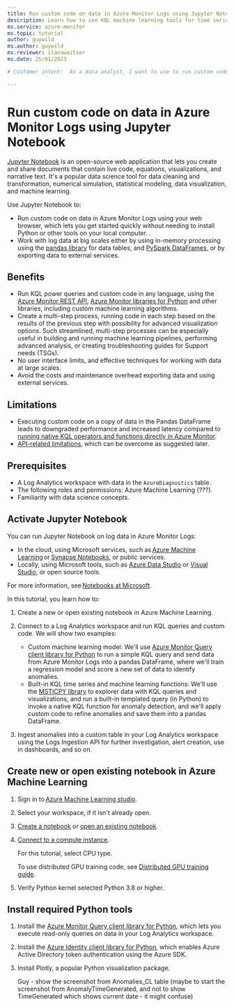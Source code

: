 ```yaml
---
title: Run custom code on data in Azure Monitor Logs using Jupyter Notebook
description: Learn how to use KQL machine learning tools for time series analysis and anomaly detection in Azure Monitor Log Analytics. 
ms.service: azure-monitor
ms.topic: tutorial 
author: guywild
ms.author: guywild
ms.reviewer: ilanawaitser
ms.date: 25/01/2023

# Customer intent:  As a data analyst, I want to use to run custom code on data in Azure Monitor Logs using Jupyter Notebook to gain insights without having to export data outside of Azure Monitor.

---
```

# Run custom code on data in Azure Monitor Logs using Jupyter Notebook
 

[Jupyter Notebook](https://jupyter.org/) is an open-source web application that lets you create and share documents that contain live code, equations, visualizations, and narrative text. It's a popular data science tool for data cleaning and transformation, numerical simulation, statistical modeling, data visualization, and machine learning. 

Use Jupyter Notebook to: 
- Run custom code on data in Azure Monitor Logs using your web browser, which lets you get started quickly without needing to install Python or other tools on your local computer. . 
- Work with log data at big scales either by using in-memory processing using the [pandas library](https://pandas.pydata.org/) for data tables, and [PySpark DataFrames](https://spark.apache.org/docs/latest/api/python/index.html), or by exporting data to external services.  

## Benefits 

- Run KQL power queries and custom code in any language, using the [Azure Monitor REST API](/rest/api/monitor/), [Azure Monitor libraries for Python](/python/api/overview/azure/monitor?view=azure-python) and other libraries, including custom machine learning algorithms. 
- Create a multi-step process, running code in each step based on the results of the previous step with possibility for advanced visualization options. Such streamlined, multi-step processes can be especially useful in building and running machine learning pipelines, performing advanced analysis, or creating troubleshooting guides for Support needs (TSGs). 
- No user interface limits, and effective techniques for working with data at large scales.  
- Avoid the costs and maintenance overhead exporting data and using external services. 

## Limitations 

- Executing custom code on a copy of data in the Pandas DataFrame leads to downgraded performance and increased latency compared to [running native KQL operators and functions directly in Azure Monitor](../logs/kql-machine-learning-azure-monitor). 
- [API-related limitations](/azure/azure-monitor/service-limits#la-query-api), which can be overcome as suggested later. 

## Prerequisites 

- A Log Analytics workspace with data in the `AzureDiagnostics` table. 
- The following roles and permissions: Azure Machine Learning (???). 
- Familiarity with data science concepts.  

## Activate Jupyter Notebook 

You can run Jupyter Notebook on log data in Azure Monitor Logs: 
- In the cloud, using Microsoft services, such as [Azure Machine Learning](/azure/machine-learning/samples-notebooks) or [Synapse Notebooks](/azure/synapse-analytics/spark/apache-spark-notebook-concept), or public services. 
- Locally, using Microsoft tools, such as [Azure Data Studio](/sql/azure-data-studio/notebooks/notebooks-guidance?view=azure-sqldw-latest) or [Visual Studio](https://code.visualstudio.com/docs/datascience/jupyter-notebooks), or open source tools.  

For more information, see [Notebooks at Microsoft](https://visualstudio.microsoft.com/vs/features/notebooks-at-microsoft/).  

In this tutorial, you learn how to: 

1. Create a new or open existing notebook in Azure Machine Learning. 
1. Connect to a Log Analytics workspace and run KQL queries and custom code. We will show two examples: 

    - Custom machine learning model: We'll use [Azure Monitor Query client library for Python](/python/api/overview/azure/monitor-query-readme?view=azure-python) to run a simple KQL query and send data from Azure Monitor Logs into a pandas DataFrame, where we'll train a regression model and score a new set of data to identify anomalies. 
    - Built-in KQL time series and machine learning functions: We'll use the [MSTICPY library](https://msticpy.readthedocs.io/en/latest/) to explorer data with KQL queries and visualizations, and run a built-in templated query (in Python) to invoke a native KQL function for anomaly detection, and we'll apply custom code to refine anomalies and save them into a pandas DataFrame. 

1. Ingest anomalies into a custom table in your Log Analytics workspace using the Logs Ingestion API for further investigation, alert creation, use in dashboards, and so on. 

## Create new or open existing notebook in Azure Machine Learning 

1. Sign in to [Azure Machine Learning studio](https://ml.azure.com/).
1. Select your workspace, if it isn't already open.    
1. [Create a notebook](/azure/machine-learning/how-to-manage-files) or [open an existing notebook](/azure/machine-learning/how-to-run-jupyter-notebooks#access-notebooks-from-your-workspace). 
1. [Connect to a compute instance](/azure/machine-learning/how-to-run-jupyter-notebooks#run-a-notebook-or-python-script).  
    
    For this tutorial, select CPU type. 
    
    To use distributed GPU training code, see [Distributed GPU training guide](azure/machine-learning/v1/how-to-train-distributed-gpu). 
 
1. Verify Python kernel selected Python 3.8 or higher. 


 ## Install required Python tools

1. Install the [Azure Monitor Query client library for Python](https://docs.microsoft.com/en-us/python/api/overview/azure/monitor-query-readme?view=azure-python), which lets you execute read-only queries on data in your Log Analytics workspace. 
1. Install the [Azure Identity client library for Python](https://pypi.org/project/azure-identity/), which enables Azure Active Directory token authentication using the Azure SDK. 
1. Install Plotly, a popular Python visualization package.

    Guy - show the screenshot from Anomalies_CL table (maybe to start the screenshot from AnomalyTimeGenerated, and not to show TimeGenerated which shows current date - it might confuse)

 